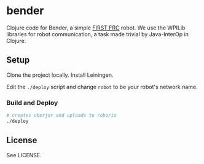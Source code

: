 # bender

Clojure code for Bender, a simple [FIRST FRC](https://www.usfirst.org/roboticsprograms/frc) robot. We use the WPILib libraries for robot communication, a task made trivial by Java-InterOp in Clojure.

## Setup

Clone the project locally. Install Leiningen.

Edit the `./deploy` script and change `robot` to be your robot's network name.

### Build and Deploy

```bash
# creates uberjar and uploads to roborio
./deploy
```

## License

See LICENSE.
